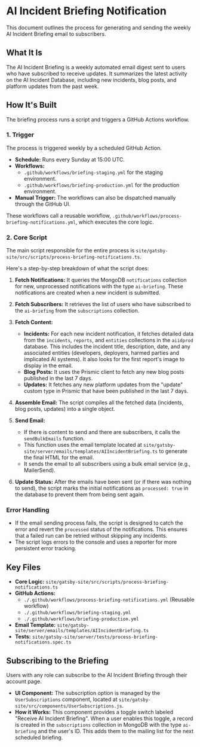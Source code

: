 # AI Incident Briefing Notification

This document outlines the process for generating and sending the weekly AI Incident Briefing email to subscribers.

## What It Is

The AI Incident Briefing is a weekly automated email digest sent to users who have subscribed to receive updates. It summarizes the latest activity on the AI Incident Database, including new incidents, blog posts, and platform updates from the past week.

## How It's Built

The briefing process runs a script and triggers a GitHub Actions workflow.

### 1. Trigger

The process is triggered weekly by a scheduled GitHub Action.

- **Schedule:** Runs every Sunday at 15:00 UTC.
- **Workflows:**
  - `.github/workflows/briefing-staging.yml` for the staging environment.
  - `.github/workflows/briefing-production.yml` for the production environment.
- **Manual Trigger:** The workflows can also be dispatched manually through the GitHub UI.

These workflows call a reusable workflow, `.github/workflows/process-briefing-notifications.yml`, which executes the core logic.

### 2. Core Script

The main script responsible for the entire process is `site/gatsby-site/src/scripts/process-briefing-notifications.ts`.

Here's a step-by-step breakdown of what the script does:

1.  **Fetch Notifications:** It queries the MongoDB `notifications` collection for new, unprocessed notifications with the type `ai-briefing`. These notifications are created when a new incident is submitted.

2.  **Fetch Subscribers:** It retrieves the list of users who have subscribed to the `ai-briefing` from the `subscriptions` collection.

3.  **Fetch Content:**
    *   **Incidents:** For each new incident notification, it fetches detailed data from the `incidents`, `reports`, and `entities` collections in the `aiidprod` database. This includes the incident title, description, date, and any associated entities (developers, deployers, harmed parties and implicated AI systems). It also looks for the first report's image to display in the email.
    *   **Blog Posts:** It uses the Prismic client to fetch any new blog posts published in the last 7 days.
    *   **Updates:** It fetches any new platform updates from the "update" custom type in Prismic that have been published in the last 7 days.

4.  **Assemble Email:** The script compiles all the fetched data (incidents, blog posts, updates) into a single object.

5.  **Send Email:**
    *   If there is content to send and there are subscribers, it calls the `sendBulkEmails` function.
    *   This function uses the email template located at `site/gatsby-site/server/emails/templates/AIIncidentBriefing.ts` to generate the final HTML for the email.
    *   It sends the email to all subscribers using a bulk email service (e.g., MailerSend).

6.  **Update Status:** After the emails have been sent (or if there was nothing to send), the script marks the initial notifications as `processed: true` in the database to prevent them from being sent again.

### Error Handling

- If the email sending process fails, the script is designed to catch the error and revert the `processed` status of the notifications. This ensures that a failed run can be retried without skipping any incidents.
- The script logs errors to the console and uses a reporter for more persistent error tracking.

## Key Files

-   **Core Logic:** `site/gatsby-site/src/scripts/process-briefing-notifications.ts`
-   **GitHub Actions:**
    -   `./.github/workflows/process-briefing-notifications.yml` (Reusable workflow)
    -   `./.github/workflows/briefing-staging.yml`
    -   `./.github/workflows/briefing-production.yml`
-   **Email Template:** `site/gatsby-site/server/emails/templates/AIIncidentBriefing.ts`
-   **Tests:** `site/gatsby-site/server/tests/process-briefing-notifications.spec.ts`

## Subscribing to the Briefing

Users with any role can subscribe to the AI Incident Briefing through their account page.

-   **UI Component:** The subscription option is managed by the `UserSubscriptions` component, located at `site/gatsby-site/src/components/UserSubscriptions.js`.
-   **How it Works:** This component provides a toggle switch labeled "Receive AI Incident Briefing". When a user enables this toggle, a record is created in the `subscriptions` collection in MongoDB with the type `ai-briefing` and the user's ID. This adds them to the mailing list for the next scheduled briefing.
